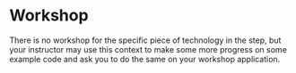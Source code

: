 # Workshop

There is no workshop for the specific piece of technology in the step,
but your instructor may use this context to make some more progress on
some example code and ask you to do the same on your workshop
application.
